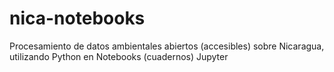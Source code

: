 # nica-notebooks
Procesamiento de datos ambientales abiertos (accesibles) sobre Nicaragua, utilizando Python en Notebooks (cuadernos) Jupyter
